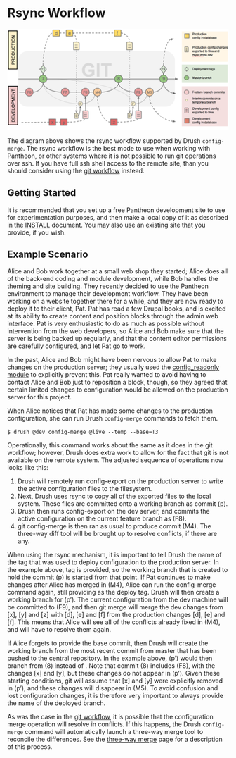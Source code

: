 # Rsync Workflow

![rsync workflow](img/rsync_workflow.png)

The diagram above shows the rsync workflow supported by Drush `config-merge`.  The rsync workflow is the best mode to use when working with Pantheon, or other systems where it is not possible to run git operations over ssh.  If you have full ssh shell access to the remote site, than you should consider using the  [git workflow](git_workflow.md) instead.

## Getting Started

It is recommended that you set up a free Pantheon development site to use for experimentation purposes, and then make a local copy of it as described in the [INSTALL](../INSTALL.md) document.  You may also use an existing site that you provide, if you wish.

## Example Scenario

Alice and Bob work together at a small web shop they started; Alice does all of the back-end coding and module development, while Bob handles the theming and site building.  They recently decided to use the Pantheon environment to manage their development workflow. They have been working on a website together there for a while, and they are now ready to deploy it to their client, Pat. Pat has read a few Drupal books, and is excited at its ability to create content and position blocks through the admin web interface.  Pat is very enthusiastic to do as much as possible without intervention from the web developers, so Alice and Bob make sure that the server is being backed up regularly, and that the content editor permissions are carefully configured, and let Pat go to work.

In the past, Alice and Bob might have been nervous to allow Pat to make changes on the production server; they usually used the [config_readonly module](https://www.drupal.org/project/config_readonly) to explicitly prevent this.  Pat really wanted to avoid having to contact Alice and Bob just to reposition a block, though, so they agreed that certain limited changes to configuration would be allowed on the production server for this project.

When Alice notices that Pat has made some changes to the production configuration, she can run Drush `config-merge` commands to fetch them.
```
$ drush @dev config-merge @live --temp --base=T3
```
Operationally, this command works about the same as it does in the git workflow; however, Drush does extra work to allow for the fact that git is not available on the remote system.  The adjusted sequence of operations now looks like this:

1. Drush will remotely run config-export on the production server to write the active configuration files to the filesystem.
2. Next, Drush uses rsync to copy all of the exported files to the local system.  These files are committed onto a working branch as commit (p).
3. Drush then runs config-export on the dev server, and commits the active configuration on the current feature branch as (F8).
4. git config-merge is then ran as usual to produce commit (M4).  The three-way diff tool will be brought up to resolve conflicts, if there are any.

When using the rsync mechanism, it is important to tell Drush the name of the tag that was used to deploy configuration to the production server.  In the example above, tag <T3> is provided, so the working branch that is created to hold the commit (p) is started from that point.  If Pat continues to make changes after Alice has merged in (M4), Alice can run the config-merge command again, still providing <T3> as the deploy tag.  Drush will then create a working branch for (p’).  The current configuration from the dev machine will be committed to (F9), and then git merge will merge the dev changes from [x], [y] and [z] with [d], [e] and [f] from the production changes [d], [e] and [f].  This means that Alice will see all of the conflicts already fixed in (M4), and will have to resolve them again.

If Alice forgets to provide the base commit, then Drush will create the working branch from the most recent commit from master that has been pushed to the central repository.  In the example above, (p’) would then branch from (8) instead of <T3>.  Note that commit (8) includes (F8), with the changes [x] and [y], but these changes do not appear in (p’).  Given these starting conditions, git will assume that [x] and [y] were explicitly removed in (p’), and these changes will disappear in (M5).  To avoid confusion and lost configuration changes, it is therefore very important to always provide the name of the deployed branch.

As was the case in the [git workflow](git_workflow.md), it is possible that the configuration merge operation will resolve in conflicts.  If this happens, the Drush `config-merge` command will automatically launch a three-way merge tool to reconcile the differences.  See the [three-way merge](three_way_merge.md) page for a description of this process.

